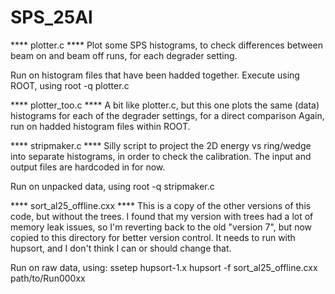 # SPS_25Al

**** plotter.c ****
 Plot some SPS histograms, to check differences between beam on and beam off runs, for each degrader setting.                    

 Run on histogram files that have been hadded together. Execute using ROOT, using root -q plotter.c

**** plotter_too.c ****
A bit like plotter.c, but this one plots the same (data) histograms for each of the degrader settings, for a direct comparison
Again, run on hadded histogram files within ROOT. 

**** stripmaker.c ****
Silly script to project the 2D energy vs ring/wedge into separate histograms, in order to check the calibration. 
The input and output files are hardcoded in for now. 

Run on unpacked data, using root -q stripmaker.c

**** sort_al25_offline.cxx ****
This is a copy of the other versions of this code, but without the trees. I found that my version with trees
had a lot of memory leak issues, so I'm reverting back to the old "version 7", but now copied to this directory
for better version control. It needs to run with hupsort, and I don't think I can or should change that. 

Run on raw data, using:
ssetep hupsort-1.x
hupsort -f sort_al25_offline.cxx path/to/Run000xx
                       
